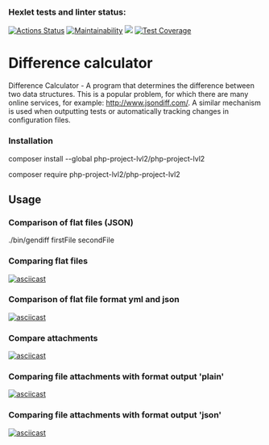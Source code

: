 ### Hexlet tests and linter status:
[![Actions Status](https://github.com/leshasmp/php-project-lvl2/workflows/hexlet-check/badge.svg)](https://github.com/leshasmp/php-project-lvl2/actions)   [![Maintainability](https://api.codeclimate.com/v1/badges/4c0170aa0674460b9e3c/maintainability)](https://codeclimate.com/github/leshasmp/php-project-lvl2/maintainability)   [![](https://github.com/leshasmp/php-project-lvl2/workflows/lint/badge.svg)](https://github.com/leshasmp/php-project-lvl2/actions?query=workflow%3Alint)   [![Test Coverage](https://api.codeclimate.com/v1/badges/4c0170aa0674460b9e3c/test_coverage)](https://codeclimate.com/github/leshasmp/php-project-lvl2/test_coverage)



# Difference calculator

Difference Calculator - A program that determines the difference between two data structures. This is a popular problem, for which there are many online services, for example: http://www.jsondiff.com/. A similar mechanism is used when outputting tests or automatically tracking changes in configuration files.

### Installation

composer install --global php-project-lvl2/php-project-lvl2

composer require php-project-lvl2/php-project-lvl2

## Usage

### Comparison of flat files (JSON)

./bin/gendiff firstFile secondFile

### Comparing flat files

[![asciicast](https://asciinema.org/a/380023.svg)](https://asciinema.org/a/380023)

### Comparison of flat file format yml and json

[![asciicast](https://asciinema.org/a/380379.svg)](https://asciinema.org/a/380379)

### Compare attachments

[![asciicast](https://asciinema.org/a/382220.svg)](https://asciinema.org/a/382220)

### Comparing file attachments with format output 'plain'

[![asciicast](https://asciinema.org/a/382314.svg)](https://asciinema.org/a/382314)

### Comparing file attachments with format output 'json'

[![asciicast](https://asciinema.org/a/382328.svg)](https://asciinema.org/a/382328)
